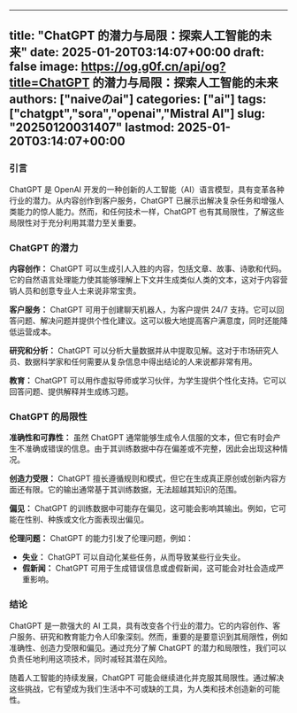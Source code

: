 
---
title: "ChatGPT 的潜力与局限：探索人工智能的未来"
date: 2025-01-20T03:14:07+00:00
draft: false
image: https://og.g0f.cn/api/og?title=ChatGPT 的潜力与局限：探索人工智能的未来
authors: ["naiveのai"]
categories: ["ai"]
tags: ["chatgpt","sora","openai","Mistral AI"]
slug: "20250120031407"
lastmod: 2025-01-20T03:14:07+00:00
---
### 引言

ChatGPT 是 OpenAI 开发的一种创新的人工智能（AI）语言模型，具有变革各种行业的潜力。从内容创作到客户服务，ChatGPT 已展示出解决复杂任务和增强人类能力的惊人能力。然而，和任何技术一样，ChatGPT 也有其局限性，了解这些局限性对于充分利用其潜力至关重要。

### ChatGPT 的潜力

**内容创作：**
ChatGPT 可以生成引人入胜的内容，包括文章、故事、诗歌和代码。它的自然语言处理能力使其能够理解上下文并生成类似人类的文本，这对于内容营销人员和创意专业人士来说非常宝贵。

**客户服务：**
ChatGPT 可用于创建聊天机器人，为客户提供 24/7 支持。它可以回答问题、解决问题并提供个性化建议。这可以极大地提高客户满意度，同时还能降低运营成本。

**研究和分析：**
ChatGPT 可以分析大量数据并从中提取见解。这对于市场研究人员、数据科学家和任何需要从复杂信息中得出结论的人来说都非常有用。

**教育：**
ChatGPT 可以用作虚拟导师或学习伙伴，为学生提供个性化支持。它可以回答问题、提供解释并生成练习题。

### ChatGPT 的局限性

**准确性和可靠性：**
虽然 ChatGPT 通常能够生成令人信服的文本，但它有时会产生不准确或错误的信息。由于其训练数据中存在偏差或不完整，因此会出现这种情况。

**创造力受限：**
ChatGPT 擅长遵循规则和模式，但它在生成真正原创或创新内容方面还有限。它的输出通常基于其训练数据，无法超越其知识的范围。

**偏见：**
ChatGPT 的训练数据中可能存在偏见，这可能会影响其输出。例如，它可能在性别、种族或文化方面表现出偏见。

**伦理问题：**
ChatGPT 的能力引发了伦理问题，例如：
* **失业：** ChatGPT 可以自动化某些任务，从而导致某些行业失业。
* **假新闻：** ChatGPT 可用于生成错误信息或虚假新闻，这可能会对社会造成严重影响。

### 结论

ChatGPT 是一款强大的 AI 工具，具有改变各个行业的潜力。它的内容创作、客户服务、研究和教育能力令人印象深刻。然而，重要的是要意识到其局限性，例如准确性、创造力受限和偏见。通过充分了解 ChatGPT 的潜力和局限性，我们可以负责任地利用这项技术，同时减轻其潜在风险。

随着人工智能的持续发展，ChatGPT 可能会继续进化并克服其局限性。通过解决这些挑战，它有望成为我们生活中不可或缺的工具，为人类和技术创造新的可能性。